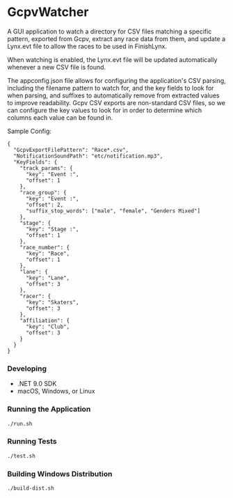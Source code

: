 # GcpvWatcher

A GUI application to watch a directory for CSV files matching a specific pattern, exported from Gcpv,
extract any race data from them, and update a Lynx.evt file to allow the races to be used in FinishLynx.

When watching is enabled, the Lynx.evt file will be updated automatically whenever a new CSV file is found.

The appconfig.json file allows for configuring the application's CSV parsing, including the filename
pattern to watch for, and the key fields to look for when parsing, and suffixes to automatically
remove from extracted values to improve readability.  Gcpv CSV exports are non-standard
CSV files, so we can configure the key values to look for in order to determine which columns each
value can be found in.

Sample Config:

```
{
  "GcpvExportFilePattern": "Race*.csv",
  "NotificationSoundPath": "etc/notification.mp3",
  "KeyFields": {
    "track_params": {
      "key": "Event :",
      "offset": 1
    },
    "race_group": {
      "key": "Event :",
      "offset": 2,
      "suffix_stop_words": ["male", "female", "Genders Mixed"]
    },
    "stage": {
      "key": "Stage :",
      "offset": 1
    },
    "race_number": {
      "key": "Race",
      "offset": 1
    },
    "lane": {
      "key": "Lane",
      "offset": 3
    },
    "racer": {
      "key": "Skaters",
      "offset": 3
    },
    "affiliation": {
      "key": "Club",
      "offset": 3
    }
  }
}
```

### Developing
- .NET 9.0 SDK
- macOS, Windows, or Linux

### Running the Application
```bash
./run.sh
```

### Running Tests
```bash
./test.sh
```

### Building Windows Distribution
```bash
./build-dist.sh
```
